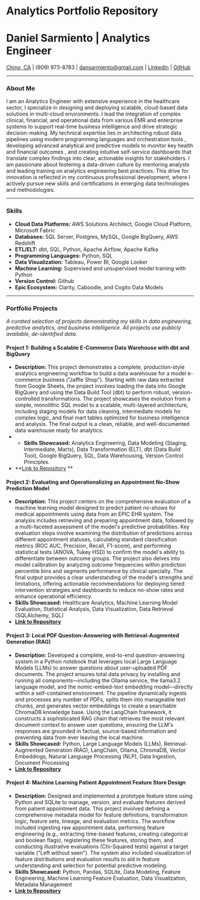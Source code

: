 # Analytics Portfolio Repository
# Daniel Sarmiento | Analytics Engineer
[Chino, CA](https://www.google.com/maps/place/Chino,+CA) | (909) 973-8783 | dansarmiento@gmail.com | [LinkedIn](https://www.linkedin.com/in/DanSarmiento/) | [GitHub](https://github.com/dansarmiento/analytics_portfolio)

---

### About Me

I am an Analytics Engineer with extensive experience in the healthcare sector, I specialize in designing and deploying scalable, cloud-based data solutions in multi-cloud environments. I lead the integration of complex clinical, financial, and operational data from various EMR and enterprise systems to support real-time business intelligence and drive strategic decision-making. My technical expertise lies in architecting robust data pipelines using modern programming languages and orchestration tools , developing advanced analytical and predictive models to monitor key health and financial outcomes , and creating intuitive self-service dashboards that translate complex findings into clear, actionable insights for stakeholders. I am passionate about fostering a data-driven culture by mentoring analysts and leading training on analytics engineering best practices. This drive for innovation is reflected in my continuous professional development, where I actively pursue new skills and certifications in emerging data technologies and methodologies.

---

### Skills

* **Cloud Data Platforms:** AWS Solutions Architect, Google Cloud Platform, Microsoft Fabric
* **Databases:** SQL Server, Postgres, MySQL, Google BigQuery, AWS Redshift 
* **ETL/ELT:** dbt, SQL, Python, Apache Airflow, Apache Kafka 
* **Programming Languages:** Python, SQL 
* **Data Visualization:** Tableau, Power BI, Google Looker 
* **Machine Learning:** Supervised and unsupervised model training with Python 
* **Version Control:** Github 
* **Epic Ecosystem:** Clarity, Caboodle, and Cogito Data Models 

---

### Portfolio Projects

*A curated selection of projects demonstrating my skills in data engineering, predictive analytics, and business intelligence. All projects use publicly available, de-identified data.*

#### Project 1: Building a Scalable E-Commerce Data Warehouse with dbt and BigQuery
* **Description:** This project demonstrates a complete, production-style analytics engineering workflow to build a data warehouse for a model e-commerce business ("Jaffle Shop"). Starting with raw data extracted from Google Sheets, the project involves loading the data into Google BigQuery and using the Data Build Tool (dbt) to perform robust, version-controlled transformations. The project showcases the evolution from a simple, monolithic SQL model to a scalable, multi-layered architecture, including staging models for data cleaning, intermediate models for complex logic, and final mart tables optimized for business intelligence and analysis. The final output is a clean, reliable, and well-documented data warehouse ready for analytics.
* * **Skills Showcased:** Analytics Engineering, Data Modeling (Staging, Intermediate, Marts), Data Transformation (ELT), dbt (Data Build Tool), Google BigQuery, SQL, Data Warehousing, Version Control Principles.
* **[Link to Repository](https://github.com/dansarmiento/analytics_portfolio/blob/main/dbt_bigquery_in_colab.ipynb) **

#### Project 2: Evaluating and Operationalizing an Appointment No-Show Prediction Model
* **Description:** This project centers on the comprehensive evaluation of a machine learning model designed to predict patient no-shows for medical appointments using data from an EPIC EHR system. The analysis includes retrieving and preparing appointment data, followed by a multi-faceted assessment of the model's predictive probabilities. Key evaluation steps involve examining the distribution of predictions across different appointment statuses, calculating standard classification metrics (ROC AUC, Precision, Recall, F1-score), and performing statistical tests (ANOVA, Tukey HSD) to confirm the model's ability to differentiate between outcome groups. The project also delves into model calibration by analyzing outcome frequencies within prediction percentile bins and segments performance by clinical specialty. The final output provides a clear understanding of the model's strengths and limitations, offering actionable recommendations for deploying tiered intervention strategies and dashboards to reduce no-show rates and enhance operational efficiency.
* **Skills Showcased:** Healthcare Analytics, Machine Learning Model Evaluation, Statistical Analysis, Data Visualization, Data Retrieval (SQLAlchemy, SQL)
* **[Link to Repository](https://github.com/dansarmiento/analytics_portfolio/blob/main/EPIC_no_show_predict_evaluation.ipynb)**

#### Project 3: Local PDF Question-Answering with Retrieval-Augmented Generation (RAG)
* **Description:** Developed a complete, end-to-end question-answering system in a Python notebook that leverages local Large Language Models (LLMs) to answer questions about user-uploaded PDF documents. The project ensures total data privacy by installing and running all components—including the Ollama service, the llama3.2 language model, and the nomic-embed-text embedding model—directly within a self-contained environment. The pipeline dynamically ingests and processes any number of PDFs, splits them into manageable text chunks, and generates vector embeddings to create a searchable ChromaDB knowledge base. Using the LangChain framework, it constructs a sophisticated RAG chain that retrieves the most relevant document context to answer user questions, ensuring the LLM's responses are grounded in factual, source-based information and preventing data from ever leaving the local machine.
* **Skills Showcased:** Python, Large Language Models (LLMs), Retrieval-Augmented Generation (RAG), LangChain, Ollama, ChromaDB, Vector Embeddings, Natural Language Processing (NLP), Data Ingestion, Document Processing
* **[Link to Repository](https://github.com/dansarmiento/analytics_portfolio/blob/main/LLM_RAG_Building_in_Colab.ipynb)**

#### Project 4: Machine Learning Patient Appointment Feature Store Design 
* **Description:** Designed and implemented a prototype feature store using Python and SQLite to manage, version, and evaluate features derived from patient appointment data. This project involved defining a comprehensive metadata model for feature definitions, transformation logic, feature sets, lineage, and evaluation metrics. The workflow included ingesting raw appointment data, performing feature engineering (e.g., extracting time-based features, creating categorical and boolean flags), registering these features, storing them, and conducting illustrative evaluations (Chi-Squared tests) against a target variable ("Left without seen"). The system also included visualization of feature distributions and evaluation results to aid in feature understanding and selection for potential predictive modeling.
* **Skills Showcased:** Python, Pandas, SQLite, Data Modeling, Feature Engineering, Machine Learning Feature Evaluation, Data Visualization, Metadata Management
* **[Link to Repository](https://github.com/dansarmiento/python_analytics_solutions/blob/main/Feature%20Store%20Modeling.ipynb)**
